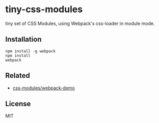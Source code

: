 # tiny-css-modules

tiny set of CSS Modules, using Webpack's css-loader in module mode.

## Installation

```
npm install -g webpack
npm install
webpack
```

## Related

- [css-modules/webpack-demo](https://github.com/css-modules/webpack-demo)

## License

MIT
